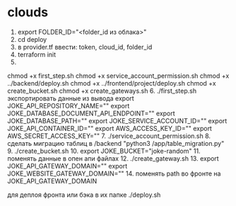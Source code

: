 # clouds



1. export FOLDER_ID="<folder_id из облака>"
2. cd deploy
3. в provider.tf ввести: token, cloud_id, folder_id
4. terraform init
5.
chmod +x first_step.sh
chmod +x service_account_permission.sh
chmod +x ../backend/deploy.sh
chmod +x ../frontend/project/deploy.sh
chmod +x create_bucket.sh
chmod +x create_gateways.sh
6. ./first_step.sh
экспортировать данные из вывода
export JOKE_API_REPOSITORY_NAME=""
export JOKE_DATABASE_DOCUMENT_API_ENDPOINT=""
export JOKE_DATABASE_PATH=""
export JOKE_SERVICE_ACCOUNT_ID=""
export JOKE_API_CONTAINER_ID=""
export AWS_ACCESS_KEY_ID=""
export AWS_SECRET_ACCESS_KEY=""
7. ./service_account_permission.sh
8. сделать миграцию таблиц в /backend "python3 /app/table_migration.py"
9. ./create_bucket.sh
10. export JOKE_BUCKET="joke-random"
11. поменять данные в опен апи файлах 
12. ./create_gateway.sh
13.
export JOKE_API_GATEWAY_DOMAIN=""
export JOKE_WEBSITE_GATEWAY_DOMAIN=""
14. поменять path во фронте на JOKE_API_GATEWAY_DOMAIN

для деплоя фронта или бэка в их папке ./deploy.sh